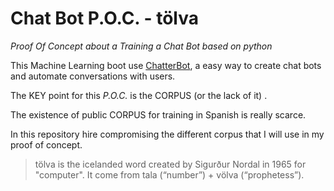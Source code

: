 # Chat Bot P.O.C. - tölva
*Proof Of Concept about a Training a Chat Bot based on python*

This Machine Learning boot use [ChatterBot](https://github.com/gunthercox/ChatterBot), a easy way to create chat bots and automate conversations with users.

The KEY point for this *P.O.C.* is the CORPUS (or the lack of it) .

The existence of public CORPUS for training in Spanish is really scarce.

In this repository hire compromising the different corpus that I will use in my proof of concept.

>tölva is the icelanded word created by Sigurður Nordal in 1965 for "computer".
It come from tala ‎(“number”) + völva ‎(“prophetess”).
